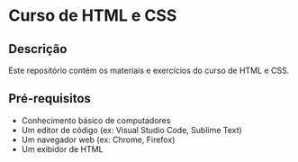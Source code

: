 # Curso de HTML e CSS

## Descrição
Este repositório contém os materiais e exercícios do curso de HTML e CSS.

## Pré-requisitos
* Conhecimento básico de computadores
* Um editor de código (ex: Visual Studio Code, Sublime Text)
* Um navegador web (ex: Chrome, Firefox)
* Um exibidor de HTML
